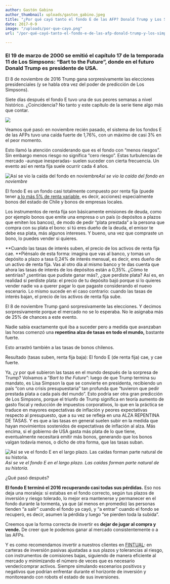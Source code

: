 ```yaml
---
author: Gastón Gabino
author_thumbnail: uploads/gaston_gabino.jpeg
title: "¿Por qué cayó tanto el fondo E de las AFP? Donald Trump y Los Simpsons"
date: 2017-0-9
image: "/uploads/por-que-cayo.png"
url: "/por-qué-cayó-tanto-el-fondo-e-de-las-afp-donald-trump-y-los-simpsons-e17fffedbddb/"

---
```

### El 19 de marzo de 2000 se emitió el capítulo 17 de la temporada 11 de Los Simpsons: “Bart to the Future”, donde en el futuro Donald Trump es presidente de USA.

El 8 de noviembre de 2016 Trump gana sorpresivamente las elecciones presidenciales (y se habla otra vez del poder de predicción de Los Simpsons).

Siete días después el fondo E tuvo una de sus peores semanas a nivel histórico. ¿Coincidencia? No tanto y este capítulo de la serie tiene algo más que contar.

![](/uploads/por-qué-cayó-6780.png)

Veamos qué pasó: en noviembre recién pasado, el sistema de los fondos E de las AFPs tuvo una caída fuerte de 1,76%, con un máximo de casi 3% en el peor momento.

Esto llamó la atención considerando que es el fondo con “menos riesgos”. Sin embargo menos riesgo no significa “cero riesgo”. Estas turbulencias de mercado -aunque inesperadas- suelen suceder con cierta frecuencia. Un evento así en renta fija suele ocurrir cada 4 años.

![Así se vio la caída del fondo en noviembre](/uploads/por-qué-cayó-2911)*Así se vio la caída del fondo en noviembre*

El fondo E es un fondo casi totalmente compuesto por renta fija (puede tener [a lo más 5% de renta variable,](http://www.spensiones.cl/portal/orientacion/580/w3-article-2835.html) es decir, acciones) especialmente bonos del estado de Chile y bonos de empresas locales.

Los instrumentos de renta fija son básicamente emisiones de deuda, como por ejemplo bonos que emite una empresa o un país (o depósitos a plazos que emiten los bancos), de modo de pedir “plata prestada” a la persona que compra con su plata el bono: si tú eres dueño de la deuda, el emisor te debe esa plata, más algunos intereses. Y bueno, una vez que compraste un bono, lo puedes vender si quieres.

**Cuando las tasas de interés suben, el precio de los activos de renta fija cae. **Piénsalo de esta forma: imagina que vas al banco, y tomas un depósito a plazo a tasa 0,24% de interés mensual, es decir, eres dueño de un activo de renta fija. Vas al otro día al mismo banco y te das cuenta que ahora las tasas de interés de los depósitos están a 0,35%. ¿Cómo te sentirías? ¿sentirías que pudiste ganar más?, ¿que perdiste plata? Así es, en realidad sí perdiste plata: el precio de tu depósito bajó porque si lo quieres vender nadie va a querer pagar lo que pagaste considerando el nuevo escenario. Lo mismo sucede en el caso contrario: cuando las tasas de interés bajan, el precio de los activos de renta fija sube.

El 8 de noviembre Trump ganó sorpresivamente las elecciones. Y decimos sorpresivamente porque el mercado no se lo esperaba. No le asignaba más de 25% de chances a este evento.

Nadie sabía exactamente qué iba a suceder pero a medida que avanzaban las horas comenzó una **repentina alza de tasas en todo el mundo,** bastante fuerte.

Esto arrastró también a las tasas de bonos chilenos.

Resultado (tasas suben, renta fija baja): El fondo E (de renta fija) cae, y cae fuerte.

Ya, ¿y por qué subieron las tasas en el mundo después de la sorpresa de Trump? Volvamos a “*Bart to the Future*”: luego de que Trump termina su mandato, es Lisa Simpson la que se convierte en presidenta, recibiendo un país “con una crisis presupuestaria” tan profunda que “tuvieron que pedir prestada plata a cada país del mundo”. Esto podría ser otra gran predicción de Los Simpsons, porque el triunfo de Trump significa en teoría aumento de gasto fiscal y reducción de impuestos corporativos, lo que en la práctica se traduce en mayores expectativas de inflación y peores expectativas respecto al presupuesto, que a su vez se refleja en una ALZA REPENTINA DE TASAS. Y es que a las tasas en general suelen subir en la medida que hayan movimientos sostenidos de expectativas de inflación al alza. Más encima, si el gobierno de USA gasta más plata de lo que tiene, eventualmente necesitará emitir más bonos, generando que los bonos valgan todavía menos, o dicho de otra forma, que las tasas suban.

![Así se ve el fondo E en el largo plazo. Las caídas forman parte natural de su historia.](/uploads/por-qué-cayó-6207)*Así se ve el fondo E en el largo plazo. Las caídas forman parte natural de su historia.*

¿Qué pasó después?

**El fondo E terminó el 2016 recuperando casi todas sus pérdidas.** Eso nos deja una moraleja: si estabas en el fondo correcto, según tus plazos de inversión y riesgo tolerado, lo mejor era mantenerse y permanecer en el fondo durante la tormenta, ya que (al menos en promedio) las personas tienden “a salir” cuando el fondo ya cayó, y “a entrar” cuando el fondo se recuperó, es decir, asumen la pérdida y luego “se pierden toda la subida”.

Creemos que la forma correcta de invertir es **dejar de jugar al compra y vende.** De creer que le podemos ganar al mercado consistentemente o a las AFPs.

Y es como recomendamos invertir a nuestros clientes en [FINTUAL](https://fintual.cl): en carteras de inversión pasivas ajustadas a sus plazos y tolerancias al riesgo, con instrumentos de comisiones bajas, siguiendo de manera eficiente al mercado y minimizando el número de veces que es necesario vender/comprar activos. Siempre simulando escenarios positivos y negativos que podrían enfrentar durante el horizonte de inversión y monitoreando con robots el estado de sus inversiones.